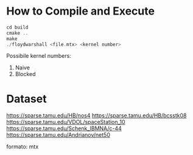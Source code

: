 # How to Compile and Execute #

```cpp
cd build
cmake ..
make
./floydwarshall <file.mtx> <kernel number>
```

Possibile kernel numbers:
1) Naive
2) Blocked

# Dataset #

https://sparse.tamu.edu/HB/nos4
https://sparse.tamu.edu/HB/bcsstk08
https://sparse.tamu.edu/VDOL/spaceStation_10
https://sparse.tamu.edu/Schenk_IBMNA/c-44
https://sparse.tamu.edu/Andrianov/net50

formato: mtx
